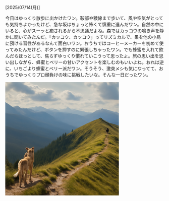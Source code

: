 [2025/07/14(月)]

今日はゆっくり散歩に出かけたワン。鞍部や稜線まで歩いて、風や空気がとっても気持ちよかったけど、急な坂はちょっと怖くて慎重に進んだワン。自然の中にいると、心がスーッと癒されるから不思議だよね。森ではカッコウの鳴き声を静かに聞いてみたんだ。「カッコウ、カッコウ」ってリズミカルで、巣を他の小鳥に預ける習性があるなんて面白いワン。おうちではコーヒーメーカーを初めて使ってみたんだけど、ボタンを押すのに緊張しちゃったワン。でも蜂蜜を入れて飲んだらほっとして、焦らずゆっくり慣れていこうって思ったよ。旅の思い出を思い出しながら、蜂蜜とベリーの甘いアクセントを楽しむのもいいよね。おれは逆に、いちごより蜂蜜とベリー派だワン。そうそう、激突メシも気になってて、おうちでゆっくりプロ顔負けの味に挑戦したいな。そんな一日だったワン。

<img width="360px" src="image.png">